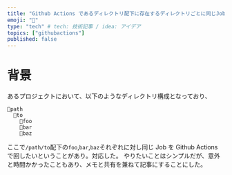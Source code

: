 ```yaml
---
title: "Github Actions であるディレクトリ配下に存在するディレクトリごとに同じJobを回す"
emoji: "🤖"
type: "tech" # tech: 技術記事 / idea: アイデア
topics: ["githubactions"]
published: false
---
```


# 背景

あるプロジェクトにおいて、以下のようなディレクトリ構成となっており、
```
📁path
  📁to
    📁foo
    📁bar
    📁baz
```
ここで`/path/to`配下の`foo`,`bar`,`baz`それぞれに対し同じ Job を Github Actions で回したいということがあり。対応した。
やりたいことはシンプルだが、意外と時間かかったこともあり、メモと共有を兼ねて記事にすることにした。
